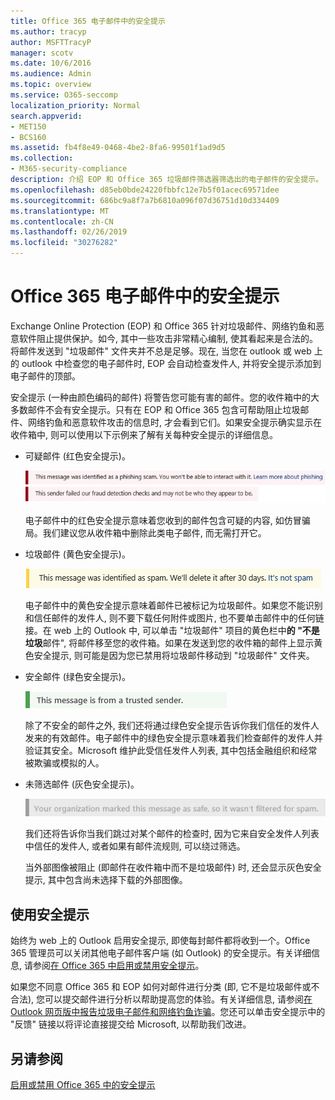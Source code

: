 ```yaml
---
title: Office 365 电子邮件中的安全提示
ms.author: tracyp
author: MSFTTracyP
manager: scotv
ms.date: 10/6/2016
ms.audience: Admin
ms.topic: overview
ms.service: O365-seccomp
localization_priority: Normal
search.appverid:
- MET150
- BCS160
ms.assetid: fb4f8e49-0468-4be2-8fa6-99501f1ad9d5
ms.collection:
- M365-security-compliance
description: 介绍 EOP 和 Office 365 垃圾邮件筛选器筛选出的电子邮件的安全提示。
ms.openlocfilehash: d85eb0bde24220fbbfc12e7b5f01acec69571dee
ms.sourcegitcommit: 686bc9a8f7a7b6810a096f07d36751d10d334409
ms.translationtype: MT
ms.contentlocale: zh-CN
ms.lasthandoff: 02/26/2019
ms.locfileid: "30276282"
---
```

# <a name="safety-tips-in-email-messages-in-office-365"></a>Office 365 电子邮件中的安全提示

Exchange Online Protection (EOP) 和 Office 365 针对垃圾邮件、网络钓鱼和恶意软件阻止提供保护。如今, 其中一些攻击非常精心编制, 使其看起来是合法的。将邮件发送到 "垃圾邮件" 文件夹并不总是足够。现在, 当您在 outlook 或 web 上的 outlook 中检查您的电子邮件时, EOP 会自动检查发件人, 并将安全提示添加到电子邮件的顶部。 
  
安全提示 (一种由颜色编码的邮件) 将警告您可能有害的邮件。您的收件箱中的大多数邮件不会有安全提示。只有在 EOP 和 Office 365 包含可帮助阻止垃圾邮件、网络钓鱼和恶意软件攻击的信息时, 才会看到它们。如果安全提示确实显示在收件箱中, 则可以使用以下示例来了解有关每种安全提示的详细信息。
  
- 可疑邮件 (红色安全提示)。
    
    ![显示红色安全提示的屏幕截图。](media/5078a0be-e556-44a1-b169-09d780d26898.png)
  
    电子邮件中的红色安全提示意味着您收到的邮件包含可疑的内容, 如仿冒骗局。我们建议您从收件箱中删除此类电子邮件, 而无需打开它。
    
- 垃圾邮件 (黄色安全提示)。
    
    ![显示黄色安全提示的屏幕截图。](media/793c9265-ea44-48fd-a98f-804fadd4163b.png)
  
    电子邮件中的黄色安全提示意味着邮件已被标记为垃圾邮件。如果您不能识别和信任邮件的发件人, 则不要下载任何附件或图片, 也不要单击邮件中的任何链接。在 web 上的 Outlook 中, 可以单击 "垃圾邮件" 项目的黄色栏中**的 "不是垃圾**邮件", 将邮件移至您的收件箱。如果在发送到您的收件箱的邮件上显示黄色安全提示, 则可能是因为您已禁用将垃圾邮件移动到 "垃圾邮件" 文件夹。 
    
- 安全邮件 (绿色安全提示)。
    
    ![显示绿色安全提示的屏幕截图。](media/acbc11d0-f626-4848-9fbf-66eeeda3f803.png)
  
    除了不安全的邮件之外, 我们还将通过绿色安全提示告诉你我们信任的发件人发来的有效邮件。电子邮件中的绿色安全提示意味着我们检查邮件的发件人并验证其安全。Microsoft 维护此受信任发件人列表, 其中包括金融组织和经常被欺骗或模拟的人。
    
- 未筛选邮件 (灰色安全提示)。
    
    ![显示灰色安全提示的屏幕截图。](media/c4d0cf8f-08e9-4c84-beee-1d9e0b022e0a.png)
  
    我们还将告诉你当我们跳过对某个邮件的检查时, 因为它来自安全发件人列表中信任的发件人, 或者如果有邮件流规则, 可以绕过筛选。 
    
    当外部图像被阻止 (即邮件在收件箱中而不是垃圾邮件) 时, 还会显示灰色安全提示, 其中包含尚未选择下载的外部图像。
    
## <a name="working-with-safety-tips"></a>使用安全提示

始终为 web 上的 Outlook 启用安全提示, 即使每封邮件都将收到一个。Office 365 管理员可以关闭其他电子邮件客户端 (如 Outlook) 的安全提示。有关详细信息, 请参阅[在 Office 365 中启用或禁用安全提示](enable-or-disable-safety-tips.md)。
  
如果您不同意 Office 365 和 EOP 如何对邮件进行分类 (即, 它不是垃圾邮件或不合法), 您可以提交邮件进行分析以帮助提高您的体验。有关详细信息, 请参阅[在 Outlook 网页版中报告垃圾电子邮件和网络钓鱼诈骗](https://technet.microsoft.com/library/dn594557.aspx)。您还可以单击安全提示中的 "反馈" 链接以将评论直接提交给 Microsoft, 以帮助我们改进。
  
## <a name="see-also"></a>另请参阅

[启用或禁用 Office 365 中的安全提示](enable-or-disable-safety-tips.md)

